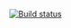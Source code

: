 [![Build status](https://ci.appveyor.com/api/projects/status/c2o5hk4k03u897na/branch/main?svg=true)](https://ci.appveyor.com/project/Kosatos/ajs-symbols-iterators-generators/branch/main)
